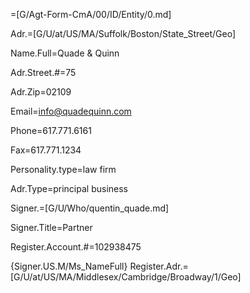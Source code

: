 =[G/Agt-Form-CmA/00/ID/Entity/0.md]

Adr.=[G/U/at/US/MA/Suffolk/Boston/State_Street/Geo]

Name.Full=Quade & Quinn

Adr.Street.#=75

Adr.Zip=02109

Email=info@quadequinn.com

Phone=617.771.6161

Fax=617.771.1234

Personality.type=law firm

Adr.Type=principal business 

Signer.=[G/U/Who/quentin_quade.md]

Signer.Title=Partner

Register.Account.#=102938475

{Signer.US.M/Ms_NameFull}
Register.Adr.=[G/U/at/US/MA/Middlesex/Cambridge/Broadway/1/Geo]

